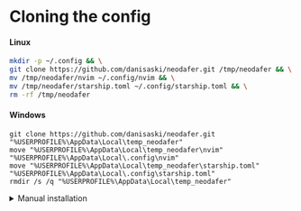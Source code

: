 # Cloning the config

#### Linux
```bash
mkdir -p ~/.config && \
git clone https://github.com/danisaski/neodafer.git /tmp/neodafer && \
mv /tmp/neodafer/nvim ~/.config/nvim && \
mv /tmp/neodafer/starship.toml ~/.config/starship.toml && \
rm -rf /tmp/neodafer
```

#### Windows
```powershellmkdir "%USERPROFILE%\AppData\Local\.config"
git clone https://github.com/danisaski/neodafer.git "%USERPROFILE%\AppData\Local\temp_neodafer"
move "%USERPROFILE%\AppData\Local\temp_neodafer\nvim" "%USERPROFILE%\AppData\Local\.config\nvim"
move "%USERPROFILE%\AppData\Local\temp_neodafer\starship.toml" "%USERPROFILE%\AppData\Local\.config\starship.toml"
rmdir /s /q "%USERPROFILE%\AppData\Local\temp_neodafer"
```

<details> <summary>Manual installation</summary>

# Manual installation

## Deleting local config 

#### Linux
```bash
rm -rf ~/.local/share/nvim
rm -rf ~/.config/nvim
```

#### Windows
```powershell
rd /s /q %userprofile%\AppData\Local\nvim
rd /s /q %userprofile%\AppData\Local\nvim-data
```

<details> <summary>Click to expand misc. notes</summary>
  
## Installing lazy.nvim

#### Linux
```bash
git clone https://github.com/folke/lazy.nvim.git ~/.local/share/nvim/lazy/lazy.nvim
```

#### Windows
```powershell
git clone https://github.com/folke/lazy.nvim.git %userprofile%\AppData\Local\nvim\lazy\lazy.nvim
```

# Python Dependencies

### Install a Python language server, linter and formatter
```bash
pip install pyright ruff
```

# OS Dependencies

### Install ripgrep and fzf for telescope/fzf-lua

#### Linux
```bash
sudo apt install ripgrep fzf
```

#### Windows
```powershell
winget install BurntSushi.ripgrep.MSVC
```

### Personal notes
#### Set-url SSH
```bash
git remote set-url origin git@github.com:danisaski/neodafer
```
#### Extract neovim tar.gz
```bash
tar -xvzf nvim-linux64.tar.gz
```
#### mv appropiate location
```bash
sudo mv nvim-linux64 /usr/local/nvim
```
#### Add to .bashrc
```bash
export PATH="/usr/local/nvim/bin:$PATH"
source ~/code/python/venvs/denv/bin/activate
```

**TODO:** Debugger interface and config for RUST
ensure installed equivalent to debugpy. Reorder pluggins.lua. Autoinstall nodejs, etc.

